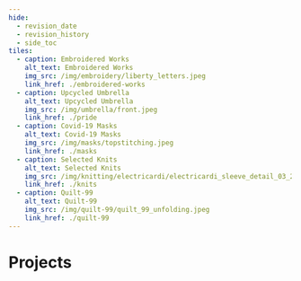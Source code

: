 ```yaml
---
hide:
  - revision_date
  - revision_history
  - side_toc
tiles:
  - caption: Embroidered Works
    alt_text: Embroidered Works
    img_src: /img/embroidery/liberty_letters.jpeg
    link_href: ./embroidered-works
  - caption: Upcycled Umbrella
    alt_text: Upcycled Umbrella
    img_src: /img/umbrella/front.jpeg
    link_href: ./pride
  - caption: Covid-19 Masks
    alt_text: Covid-19 Masks
    img_src: /img/masks/topstitching.jpeg
    link_href: ./masks
  - caption: Selected Knits
    alt_text: Selected Knits
    img_src: /img/knitting/electricardi/electricardi_sleeve_detail_03_2024.jpeg
    link_href: ./knits
  - caption: Quilt-99
    alt_text: Quilt-99
    img_src: /img/quilt-99/quilt_99_unfolding.jpeg
    link_href: ./quilt-99
---
```


# Projects
